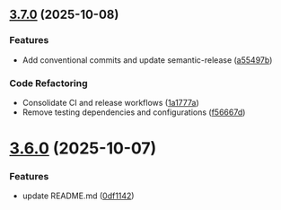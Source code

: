 ## [3.7.0](https://github.com/nsnayp13/angular-datepicker2/compare/v3.6.0...v3.7.0) (2025-10-08)


### Features

* Add conventional commits and update semantic-release ([a55497b](https://github.com/nsnayp13/angular-datepicker2/commit/a55497b19d684fb6a6c71a5ee89eb4138928e83d))


### Code Refactoring

* Consolidate CI and release workflows ([1a1777a](https://github.com/nsnayp13/angular-datepicker2/commit/1a1777a50c7ac85be4a896bc309765858dd78498))
* Remove testing dependencies and configurations ([f56667d](https://github.com/nsnayp13/angular-datepicker2/commit/f56667ddcc5dfd26cc589cf815a5dd1873c37deb))

# [3.6.0](https://github.com/nsnayp13/angular-datepicker2/compare/v3.5.0...v3.6.0) (2025-10-07)


### Features

* update README.md ([0df1142](https://github.com/nsnayp13/angular-datepicker2/commit/0df1142bb8055c7d347eaaff1783beb9dfaea56c))
